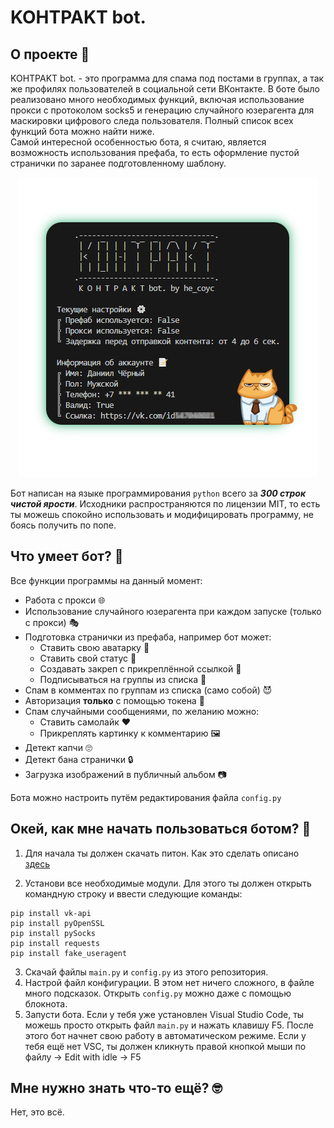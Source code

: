 # KOHTPAKT bot.
## О проекте 📝
KOHTPAKT bot. - это программа для спама под постами в группах, а так же профилях пользователей в социальной сети ВКонтакте. В боте было реализовано много необходимых функций, включая использование прокси с протоколом socks5 и генерацию случайного юзерагента для маскировки цифрового следа пользователя. Полный список всех функций бота можно найти ниже.
<br>
Самой интересной особенностью бота, я считаю, является возможность использования префаба, то есть оформление пустой странички по заранее подготовленному шаблону.
<p align="center">
<img src="illustrations/pic1.png">
</p>

Бот написан на языке программирования `python` всего за ***300 строк чистой ярости***. Исходники распространяются по лицензии MIT, то есть ты можешь спокойно использовать и модифицировать программу, не боясь получить по попе.

## Что умеет бот? 🤖
Все функции программы на данный момент:
+ Работа с прокси 🌐
+ Использование случайного юзерагента при каждом запуске (только с прокси) 🎭
+ Подготовка странички из префаба, например бот может:
  + Ставить свою аватарку 👾
  + Ставить свой статус 📝
  + Создавать закреп с прикреплённой ссылкой 🔗
  + Подписываться на группы из списка 📃
+ Спам в комментах по группам из списка (само собой) 😈
+ Авторизация **только** с помощью токена 💋
+ Спам случайными сообщениями, по желанию можно:
  + Ставить самолайк ❤
  + Прикреплять картинку к комментарию 🖼
+ Детект капчи 🙄
+ Детект бана странички 🔒
+ Загрузка изображений в публичный альбом 📷

Бота можно настроить путём редактирования файла `config.py`

## Окей, как мне начать пользоваться ботом? 🤔
1. Для начала ты должен скачать питон.
Как это сделать описано
[здесь](https://python-scripts.com/install-python)

2. Установи все необходимые модули.
Для этого ты должен открыть командную строку и ввести следующие команды:
```
pip install vk-api
pip install pyOpenSSL
pip install pySocks
pip install requests
pip install fake_useragent
```
3. Скачай файлы `main.py` и `config.py` из этого репозитория.
4. Настрой файл конфигурации.
В этом нет ничего сложного, в файле много подсказок. Открыть `config.py` можно даже с помощью блокнота.
5. Запусти бота.
Если у тебя уже установлен Visual Studio Code, ты можешь просто открыть файл `main.py` и  нажать клавишу F5. После этого бот начнет свою работу в автоматическом режиме.
Если у тебя ещё нет VSC, ты должен кликнуть правой кнопкой мыши по файлу -> Edit with idle -> F5



## Мне нужно знать что-то ещё? 🤓
Нет, это всё.
